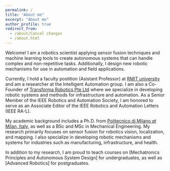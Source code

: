 ```yaml
---
permalink: /
title: "About me"
excerpt: "About me"
author_profile: true
redirect_from: 
  - /about/Cancel changes
  - /about.html
---
```


Welcome! I am a robotics scientist applying sensor fusion techniques and machine learning tools to create autonomous systems that can handle complex and non-repetitive tasks. Additionally, I design new robotic mechanisms for use in automation and field applications. 

Currently, I hold a faculty postition (Asistant Professor) at [RMIT university](https://www.rmit.edu.au/contact/staff-contacts/academic-staff/a/asadi-dr-ehsan) and am a researcher at the Intelligent Automation group. I am also a Co-Founder of [Transforma Robotics Pte Ltd](https://www.transformarobotics.com/) where we specialize in developing robotic systems and methods for infrastructure and automation. As a Senior Member of the IEEE Robotics and Automation Society, I am honored to serve as an Associate Editor of the IEEE Robotics and Automation Letters (IEEE RA-L).

My academic background includes a Ph.D. from [Politecnico di Milano *at* Milan, Italy](https://www.polimi.it), as well as a BSc and MSc in Mechanical Engineering. My research primarily focuses on sensor fusion for robotics vision, localization, and mapping. I also specialize in developing robotic mechanisms and systems for industries such as manufacturing, infrastructure, and health.

In addition to my research, I am proud to teach courses on [Mechatronics Principles and Autonomous System Design] for undergraduates, as well as [Advanced Robotics] for postgraduates.
